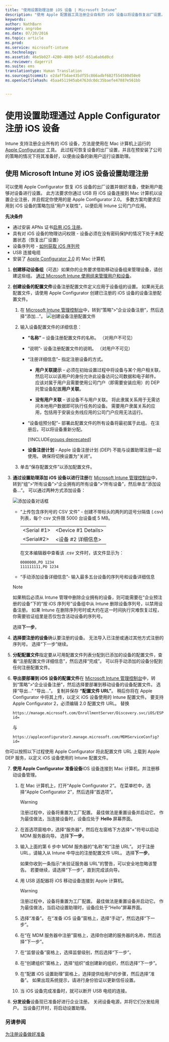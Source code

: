 ```yaml
---
title: "使用设置助理注册 iOS 设备 | Microsoft Intune"
description: "使用 Apple 配置器工具注册企业自有的 iOS 设备以将设备恢复出厂设置，并准备对其运行设置助理。"
keywords: 
author: NathBarn
manager: angrobe
ms.date: 07/20/2016
ms.topic: article
ms.prod: 
ms.service: microsoft-intune
ms.technology: 
ms.assetid: 46e5b027-4280-4809-b45f-651a6ab6d0cd
ms.reviewer: dagerrit
ms.suite: ems
translationtype: Human Translation
ms.sourcegitcommit: e2daff5dae435df55c866adbf602f554500d50e0
ms.openlocfilehash: 45aa4511945ab4763dc0dc35baefe47887e561bb


---
```


# 使用设置助理通过 Apple Configurator 注册 iOS 设备
Intune 支持注册企业所有的 iOS 设备，方法是使用在 Mac 计算机上运行的 [Apple Configurator](http://go.microsoft.com/fwlink/?LinkId=518017) 工具。 此过程可恢复设备的出厂设置，并且在预安装了公司的策略的情况下将其准备好，以便由设备的新用户运行设置助理。


## 使用 Microsoft Intune 对 iOS 设备设置助理注册
可以使用 Apple Configurator 恢复 iOS 设备的出厂设置并做好准备，使新用户能够对设备进行设置。  此方法要求你通过 USB 将 iOS 设备连接到 Mac 计算机以设置企业注册，并且假定你使用的是 Apple Configurator 2.0。 多数方案均要求应用到 iOS 设备的策略包括“用户关联性”，以便启用 Intune 公司门户应用。

**先决条件**
* 通过安装 APNs 证书[启用 iOS 注册](set-up-ios-and-mac-management-with-microsoft-intune.md)。
* 具有对 iOS 设备的物理访问权限 - 设备必须在没有密码保护的情况下处于未配置状态（恢复出厂设置）
* 设备序列号 - [如何获取 iOS 序列号](https://support.apple.com/en-us/HT204308)
* USB 连接电缆
* 安装了 [Apple Configurator 2.0](https://itunes.apple.com/us/app/apple-configurator-2/id1037126344?mt=12) 的 Mac 计算机


1.  **创建移动设备组**（可选）如果你的业务要求借助移动设备组来管理设备，请创建这些组。 [通过 Microsoft Intune 使用组来管理用户和设备](use-groups-to-manage-users-and-devices-with-microsoft-intune.md)。

2.  **创建设备的配置文件**设备注册配置文件定义应用于设备组的设置。 如果尚无此配置文件，请使用 Apple Configurator 创建已注册的 iOS 设备的设备注册配置文件。

    1.  在 [Microsoft Intune 管理控制台](http://manage.microsoft.com)中，转到“策略”&gt;“企业设备注册”，然后选择“添加...”。
    ![创建设备注册配置文件](../media/pol-sa-corp-enroll.png)

    2.  输入设备配置文件的详细信息：

        -   **“名称”** – 设备注册配置文件的名称。 （对用户不可见）

        -   “说明”- 设备注册配置文件的说明。 （对用户不可见）

        -   “注册详细信息”– 指定注册设备的方式。

            -   **用户关联提示** – 必须在初始设置过程中将设备与某个用户相关联，然后可以以该用户的身份允许此设备访问公司数据和电子邮件。 应该对属于用户且需要使用公司门户（即需要安装应用）的 DEP 托管设备配置**用户关联**。

            -   **没有用户关联** – 该设备不与用户关联。 将此隶属关系用于无需访问本地用户数据即可执行任务的设备。 需要用户隶属关系的应用，包括用于安装业务线应用的公司门户应用无法运行。

        -   “设备组预分配”– 部署此配置文件的所有设备将最初属于此组。 在注册后，可以将设备重新分配。

            [!INCLUDE[groups deprecated](../includes/group-deprecation.md)]

          -  **设备注册计划** - Apple 设备注册计划 (DEP) 不能与设置助理注册一起使用。 确保将切换设置为“关闭”。

    3.  单击“保存配置文件”以添加配置文件。

3.  **通过设置助理添加 iOS 设备以进行注册**在 [Microsoft Intune 管理控制台](http://manage.microsoft.com)中，转到“组”&gt;“所有设备”&gt;“企业拥有的所有设备”&gt;“所有设备”，然后单击“添加设备...”。 可以通过两种方式添加设备：

    ![添加设备对话框](../media/pol-SA-enroll-iOS-SetupAssistant.png)

    -   “上传包含序列号的 CSV 文件” - 创建不带标头的两列的逗号分隔值 (.csv) 列表，每个 csv 文件限 5000 台设备或 5 MB。

        |||
        |-|-|
        |&lt;Serial #1&gt;|&lt;Device #1 Details&gt;|
        |&lt;Serial#2&gt;|&lt;设备 #2 详细信息&gt;|
        在文本编辑器中查看该 .csv 文件时，该文件显示为：

        ```
        0000000,PO 1234
        111111111,PO 1234
        ```

    -   “手动添加设备详细信息”- 输入最多五台设备的序列号和设备详细信息

    > [!NOTE]
    > 如果稍后必须从 Intune 管理中删除企业拥有的设备，则可能需要在“企业预注册的设备”下的“按 iOS 序列号”设备组中从 Intune 删除设备序列号，以禁用设备注册。  如果 Intune 在删除序列号时或大约在这一时间执行灾难恢复过程，你需要验证组里是否仅包含活动设备的序列号。

    选择**下一步**。

4.  **选择要注册的设备**确认要注册的设备。 无法导入已注册或通过其他方式注册的序列号。 选择“下一步”继续。

5.  **分配配置文件**指定要从可用配置文件列表分配到已添加的设备的配置文件，查看“注册配置文件详细信息”，然后选择“完成”。 可以将手动添加的设备分配到任何注册配置文件。

6.  **导出要部署到 iOS 设备的配置文件**在 [Microsoft Intune 管理控制台](http://manage.microsoft.com)中，转到“策略”&gt;“企业设备注册”，然后选择要部署到移动设备的设备配置文件。 选择“导出...” “导出…”。 复制并保存 **“配置文件 URL”**。 稍后你将在 Apple Configurator 中将其上传，以定义 iOS 设备使用的 Intune 配置文件。
    要支持 Apple Configurator 2，必须编辑 2.0 配置文件 URL。 替换
    ```
    https://manage.microsoft.com/EnrollmentServer/Discovery.svc/iOS/ESProxy?id=
    ```
    与

    ```
    https://appleconfigurator2.manage.microsoft.com/MDMServiceConfig?id=
    ```

   你可以按照以下过程使用 Apple Configurator 将此配置文件 URL 上载到 Apple DEP 服务，以定义 iOS 设备使用的 Intune 配置文件。



7.  **使用 Apple Configurator 准备设备**iOS 设备连接到 Mac 计算机，并注册移动设备管理。

    1.  在 Mac 计算机上，打开“Apple Configurator 2”。 在菜单栏中，选择“Apple Configurator 2”，然后选择“首选项”。

         > [!WARNING]
         > 注册过程中，设备将重置为工厂配置。 最佳做法是重置设备并启动它。 作为最佳做法，当连接设备时，设备应处于 **Hello** 屏幕界面。

    2. 在首选项窗格中，选择“服务器”，然后在左窗格下方选择“+”符号以启动 MDM 服务器向导。 选择**下一步**。

    3. 输入上面的第 6 步中 MDM 服务器的“名称”和“注册 URL”。 对于注册 URL，请输入从 Intune 中导出的注册配置文件 URL。 选择**下一步**。  

       如果你收到一条指示“未验证服务器 URL”的警告，可以安全地忽略该警告。 若要继续，请选择“下一步”，直到完成该向导。

    4.  用 USB 适配器将 iOS 移动设备连接到 Apple 计算机。

        > [!WARNING]
        > 注册过程中，设备将重置为工厂配置。 最佳做法是重置设备并启动它。 作为最佳做法，当启动设置助理时，设备应处于“Hello”屏幕界面。

    5.  选择“准备”。 在“准备 iOS 设备”窗格上，选择“手动”，然后选择“下一步”。

    6. 在“在 MDM 服务器中注册”窗格上，选择你创建的服务器的名称，然后选择“下一步”。

    7. 在“监督设备”窗格上，选择监督级别，然后选择“下一步”。

    8. 在“创建组织”窗格上，选择“组织”或创建新的组织，然后选择“下一步”。

    9. 在“配置 iOS 设置助理”窗格上，选择提供给用户的步骤，然后选择“准备”。 如果出现系统提示，请进行身份验证以更新信任设置。  

    10. 当 iOS 设备完成准备时，就可以断开 USB 电缆的连接。  

8.  **分发设备**设备现已准备好进行企业注册。 关闭设备电源，并将它们分发给用户。 当设备打开时，将启动设置助理。



### 另请参阅
[为注册设备做好准备](get-ready-to-enroll-devices-in-microsoft-intune.md)



<!--HONumber=Sep16_HO2-->


